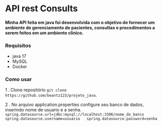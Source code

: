 # API rest Consults

#### Minha API feita em java foi desenvolvida com o objetivo de fornecer um ambiente de gerenciamento de pacientes, consultas e procedimentos a serem feitos em um ambiente clinico.

### Requisitos

- java 17
- MySQL
- Docker

### Como usar

1 . Clone repositório `git clone https://github.com/beantz123/projeto_java`.

2 . No arquivo application.properties configure seu banco de dados, inserindo nome de usuario e a senha.
    ```spring.datasource.url=jdbc:mysql://localhost:3306/nome_do_banco  
        spring.datasource.username=usuario  
        spring.datasource.password=senha ```

     
    
